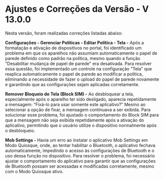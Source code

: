 # Ajustes e Correções da Versão - V 13.0.0

Nesta versão, foram realizadas correções listadas abaixo:

**Configurações - Gerenciar Políticas - Editar Política - Tela -** Após a formatação e ativação de dispositivos no portal, foi identificado um problema em que os aparelhos não assumiam automaticamente o papel de parede definido como padrão na política, mesmo quando a função "Desabilitar mudança de papel de parede" era desativada. Para resolver essa questão, foi implementado um controle na configuração "Tela" que reaplica automaticamente o papel de parede ao modificar a política, eliminando a necessidade de fazer o upload do papel de parede novamente e garantindo que as configurações sejam aplicadas corretamente.

**Remover Bloqueio de Tela (Block SIM) -** Ao desbloquear a tela, especialmente após o aparelho ter sido desligado, aparecia repetidamente a mensagem: “Fixá-lo para usar somente este aplicativo?” Mesmo ao selecionar a opção de fixar, a mensagem continuava a ser exibida. Para solucionar esse problema, foi ajustado o comportamento do Block SIM para que a mensagem não seja exibida repetidamente após a ativação do aplicativo, permitindo que o usuário utilize o dispositivo normalmente após o desbloqueio.

**Mob Settings -** Havia um erro ao instalar o aplicativo Mob Settings em Modo Quiosque, onde, ao tentar habilitar o Bluetooth, o aplicativo fechava automaticamente, impedindo o acesso às configurações de Bluetooth e o uso dessa função no dispositivo. Para resolver o problema, foi necessário ajustar o comportamento do aplicativo para garantir que as configurações de Bluetooth possam ser acessadas e modificadas corretamente, mesmo com o Modo Quiosque ativo.
